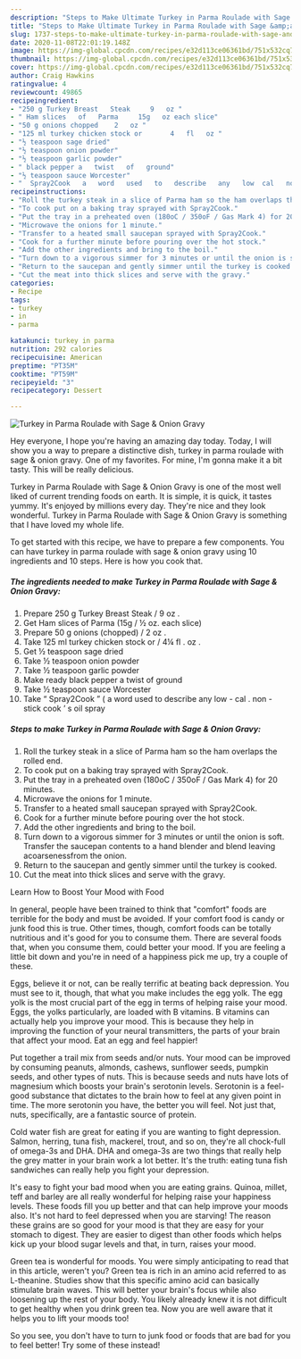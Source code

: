 ```yaml
---
description: "Steps to Make Ultimate Turkey in Parma Roulade with Sage &amp;amp; Onion Gravy"
title: "Steps to Make Ultimate Turkey in Parma Roulade with Sage &amp;amp; Onion Gravy"
slug: 1737-steps-to-make-ultimate-turkey-in-parma-roulade-with-sage-and-amp-onion-gravy
date: 2020-11-08T22:01:19.148Z
image: https://img-global.cpcdn.com/recipes/e32d113ce06361bd/751x532cq70/turkey-in-parma-roulade-with-sage-onion-gravy-recipe-main-photo.jpg
thumbnail: https://img-global.cpcdn.com/recipes/e32d113ce06361bd/751x532cq70/turkey-in-parma-roulade-with-sage-onion-gravy-recipe-main-photo.jpg
cover: https://img-global.cpcdn.com/recipes/e32d113ce06361bd/751x532cq70/turkey-in-parma-roulade-with-sage-onion-gravy-recipe-main-photo.jpg
author: Craig Hawkins
ratingvalue: 4
reviewcount: 49865
recipeingredient:
- "250 g Turkey Breast   Steak     9   oz "
- " Ham slices   of   Parma     15g   oz each slice"
- "50 g onions chopped    2   oz "
- "125 ml turkey chicken stock or       4   fl   oz "
- "½ teaspoon sage dried"
- "½ teaspoon onion powder"
- "½ teaspoon garlic powder"
- " black pepper a   twist   of   ground"
- "½ teaspoon sauce Worcester"
- "  Spray2Cook   a   word   used   to   describe   any   low  cal   non  stick   cook  s   oil   spray"
recipeinstructions:
- "Roll the turkey steak in a slice of Parma ham so the ham overlaps the rolled end."
- "To cook put on a baking tray sprayed with Spray2Cook."
- "Put the tray in a preheated oven (180oC / 350oF / Gas Mark 4) for 20 minutes."
- "Microwave the onions for 1 minute."
- "Transfer to a heated small saucepan sprayed with Spray2Cook."
- "Cook for a further minute before pouring over the hot stock."
- "Add the other ingredients and bring to the boil."
- "Turn down to a vigorous simmer for 3 minutes or until the onion is soft. Transfer the saucepan contents to a hand blender and blend leaving acoarsenessfrom the onion."
- "Return to the saucepan and gently simmer until the turkey is cooked."
- "Cut the meat into thick slices and serve with the gravy."
categories:
- Recipe
tags:
- turkey
- in
- parma

katakunci: turkey in parma 
nutrition: 292 calories
recipecuisine: American
preptime: "PT35M"
cooktime: "PT59M"
recipeyield: "3"
recipecategory: Dessert

---
```



![Turkey in Parma Roulade with Sage &amp; Onion Gravy](https://img-global.cpcdn.com/recipes/e32d113ce06361bd/751x532cq70/turkey-in-parma-roulade-with-sage-onion-gravy-recipe-main-photo.jpg)

Hey everyone, I hope you're having an amazing day today. Today, I will show you a way to prepare a distinctive dish, turkey in parma roulade with sage &amp; onion gravy. One of my favorites. For mine, I'm gonna make it a bit tasty. This will be really delicious.



Turkey in Parma Roulade with Sage &amp; Onion Gravy is one of the most well liked of current trending foods on earth. It is simple, it is quick, it tastes yummy. It's enjoyed by millions every day. They're nice and they look wonderful. Turkey in Parma Roulade with Sage &amp; Onion Gravy is something that I have loved my whole life.


To get started with this recipe, we have to prepare a few components. You can have turkey in parma roulade with sage &amp; onion gravy using 10 ingredients and 10 steps. Here is how you cook that.

<!--inarticleads1-->

##### The ingredients needed to make Turkey in Parma Roulade with Sage &amp; Onion Gravy:

1. Prepare 250 g Turkey Breast   Steak   /  9   oz .
1. Get  Ham slices   of   Parma     (15g / ½ oz. each slice)
1. Prepare 50 g onions (chopped)  /  2   oz .
1. Take 125 ml turkey chicken stock or      / 4¼   fl .  oz .
1. Get ½ teaspoon sage dried
1. Take ½ teaspoon onion powder
1. Take ½ teaspoon garlic powder
1. Make ready  black pepper a   twist   of   ground
1. Take ½ teaspoon sauce Worcester
1. Take  “ Spray2Cook ” ( a   word   used   to   describe   any   low - cal .  non - stick   cook ’ s   oil   spray




<!--inarticleads2-->

##### Steps to make Turkey in Parma Roulade with Sage &amp; Onion Gravy:

1. Roll the turkey steak in a slice of Parma ham so the ham overlaps the rolled end.
1. To cook put on a baking tray sprayed with Spray2Cook.
1. Put the tray in a preheated oven (180oC / 350oF / Gas Mark 4) for 20 minutes.
1. Microwave the onions for 1 minute.
1. Transfer to a heated small saucepan sprayed with Spray2Cook.
1. Cook for a further minute before pouring over the hot stock.
1. Add the other ingredients and bring to the boil.
1. Turn down to a vigorous simmer for 3 minutes or until the onion is soft. Transfer the saucepan contents to a hand blender and blend leaving acoarsenessfrom the onion.
1. Return to the saucepan and gently simmer until the turkey is cooked.
1. Cut the meat into thick slices and serve with the gravy.




Learn How to Boost Your Mood with Food


In general, people have been trained to think that "comfort" foods are terrible for the body and must be avoided. If your comfort food is candy or junk food this is true. Other times, though, comfort foods can be totally nutritious and it's good for you to consume them. There are several foods that, when you consume them, could better your mood. If you are feeling a little bit down and you're in need of a happiness pick me up, try a couple of these.

Eggs, believe it or not, can be really terrific at beating back depression. You must see to it, though, that what you make includes the egg yolk. The egg yolk is the most crucial part of the egg in terms of helping raise your mood. Eggs, the yolks particularly, are loaded with B vitamins. B vitamins can actually help you improve your mood. This is because they help in improving the function of your neural transmitters, the parts of your brain that affect your mood. Eat an egg and feel happier!

Put together a trail mix from seeds and/or nuts. Your mood can be improved by consuming peanuts, almonds, cashews, sunflower seeds, pumpkin seeds, and other types of nuts. This is because seeds and nuts have lots of magnesium which boosts your brain's serotonin levels. Serotonin is a feel-good substance that dictates to the brain how to feel at any given point in time. The more serotonin you have, the better you will feel. Not just that, nuts, specifically, are a fantastic source of protein.

Cold water fish are great for eating if you are wanting to fight depression. Salmon, herring, tuna fish, mackerel, trout, and so on, they're all chock-full of omega-3s and DHA. DHA and omega-3s are two things that really help the grey matter in your brain work a lot better. It's the truth: eating tuna fish sandwiches can really help you fight your depression. 

It's easy to fight your bad mood when you are eating grains. Quinoa, millet, teff and barley are all really wonderful for helping raise your happiness levels. These foods fill you up better and that can help improve your moods also. It's not hard to feel depressed when you are starving! The reason these grains are so good for your mood is that they are easy for your stomach to digest. They are easier to digest than other foods which helps kick up your blood sugar levels and that, in turn, raises your mood.

Green tea is wonderful for moods. You were simply anticipating to read that in this article, weren't you? Green tea is rich in an amino acid referred to as L-theanine. Studies show that this specific amino acid can basically stimulate brain waves. This will better your brain's focus while also loosening up the rest of your body. You likely already knew it is not difficult to get healthy when you drink green tea. Now you are well aware that it helps you to lift your moods too!

So you see, you don't have to turn to junk food or foods that are bad for you to feel better! Try some of these instead!


